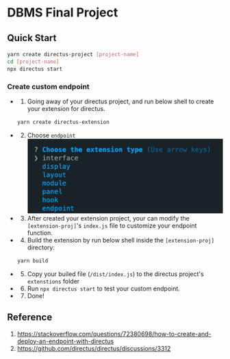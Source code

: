 # DBMS Final Project
## Quick Start
```bash
yarn create directus-project [project-name]
cd [project-name]
npx directus start
```

### Create custom endpoint
- 1. Going away of your directus project, and run below shell to create your extension for directus.
    ```bash
    yarn create directus-extension
    ```
- 2. Choose `endpoint`
    ![](./docs/imgs/choose_extension.png)
- 3. After created your extension project, your can modify the `[extension-proj]`'s  `index.js` file to customize your endpoint function.
- 4. Build the extension by run below shell inside the `[extension-proj]` directory:
    ```bash
    yarn build
    ```
- 5. Copy your builed file (`/dist/index.js`) to the directus project's `extenstions` folder
- 6. Run `npx directus start` to test your custom endpoint.
- 7. Done!


## Reference
1. https://stackoverflow.com/questions/72380698/how-to-create-and-deploy-an-endpoint-with-directus
2. https://github.com/directus/directus/discussions/3312